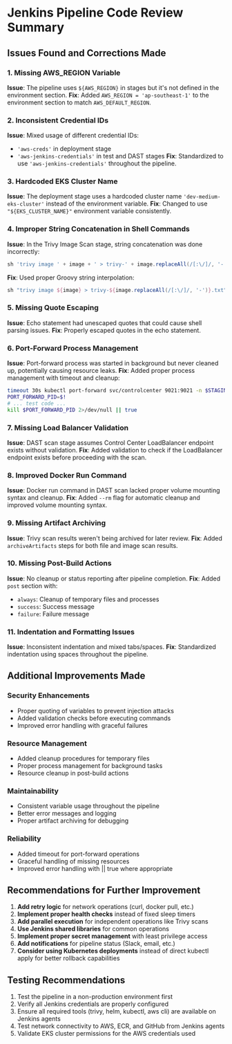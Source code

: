 # Jenkins Pipeline Code Review Summary

## Issues Found and Corrections Made

### 1. **Missing AWS_REGION Variable**
**Issue**: The pipeline uses `${AWS_REGION}` in stages but it's not defined in the environment section.
**Fix**: Added `AWS_REGION = 'ap-southeast-1'` to the environment section to match `AWS_DEFAULT_REGION`.

### 2. **Inconsistent Credential IDs**
**Issue**: Mixed usage of different credential IDs:
- `'aws-creds'` in deployment stage
- `'aws-jenkins-credentials'` in test and DAST stages
**Fix**: Standardized to use `'aws-jenkins-credentials'` throughout the pipeline.

### 3. **Hardcoded EKS Cluster Name**
**Issue**: The deployment stage uses a hardcoded cluster name `'dev-medium-eks-cluster'` instead of the environment variable.
**Fix**: Changed to use `"${EKS_CLUSTER_NAME}"` environment variable consistently.

### 4. **Improper String Concatenation in Shell Commands**
**Issue**: In the Trivy Image Scan stage, string concatenation was done incorrectly:
```groovy
sh 'trivy image ' + image + ' > trivy-' + image.replaceAll(/[:\/]/, '-') + '.txt'
```
**Fix**: Used proper Groovy string interpolation:
```groovy
sh "trivy image ${image} > trivy-${image.replaceAll(/[:\/]/, '-')}.txt"
```

### 5. **Missing Quote Escaping**
**Issue**: Echo statement had unescaped quotes that could cause shell parsing issues.
**Fix**: Properly escaped quotes in the echo statement.

### 6. **Port-Forward Process Management**
**Issue**: Port-forward process was started in background but never cleaned up, potentially causing resource leaks.
**Fix**: Added proper process management with timeout and cleanup:
```bash
timeout 30s kubectl port-forward svc/controlcenter 9021:9021 -n $STAGING_NAMESPACE &
PORT_FORWARD_PID=$!
# ... test code ...
kill $PORT_FORWARD_PID 2>/dev/null || true
```

### 7. **Missing Load Balancer Validation**
**Issue**: DAST scan stage assumes Control Center LoadBalancer endpoint exists without validation.
**Fix**: Added validation to check if the LoadBalancer endpoint exists before proceeding with the scan.

### 8. **Improved Docker Run Command**
**Issue**: Docker run command in DAST scan lacked proper volume mounting syntax and cleanup.
**Fix**: Added `--rm` flag for automatic cleanup and improved volume mounting syntax.

### 9. **Missing Artifact Archiving**
**Issue**: Trivy scan results weren't being archived for later review.
**Fix**: Added `archiveArtifacts` steps for both file and image scan results.

### 10. **Missing Post-Build Actions**
**Issue**: No cleanup or status reporting after pipeline completion.
**Fix**: Added `post` section with:
- `always`: Cleanup of temporary files and processes
- `success`: Success message
- `failure`: Failure message

### 11. **Indentation and Formatting Issues**
**Issue**: Inconsistent indentation and mixed tabs/spaces.
**Fix**: Standardized indentation using spaces throughout the pipeline.

## Additional Improvements Made

### Security Enhancements
- Proper quoting of variables to prevent injection attacks
- Added validation checks before executing commands
- Improved error handling with graceful failures

### Resource Management
- Added cleanup procedures for temporary files
- Proper process management for background tasks
- Resource cleanup in post-build actions

### Maintainability
- Consistent variable usage throughout the pipeline
- Better error messages and logging
- Proper artifact archiving for debugging

### Reliability
- Added timeout for port-forward operations
- Graceful handling of missing resources
- Improved error handling with || true where appropriate

## Recommendations for Further Improvement

1. **Add retry logic** for network operations (curl, docker pull, etc.)
2. **Implement proper health checks** instead of fixed sleep timers
3. **Add parallel execution** for independent operations like Trivy scans
4. **Use Jenkins shared libraries** for common operations
5. **Implement proper secret management** with least privilege access
6. **Add notifications** for pipeline status (Slack, email, etc.)
7. **Consider using Kubernetes deployments** instead of direct kubectl apply for better rollback capabilities

## Testing Recommendations

1. Test the pipeline in a non-production environment first
2. Verify all Jenkins credentials are properly configured
3. Ensure all required tools (trivy, helm, kubectl, aws cli) are available on Jenkins agents
4. Test network connectivity to AWS, ECR, and GitHub from Jenkins agents
5. Validate EKS cluster permissions for the AWS credentials used